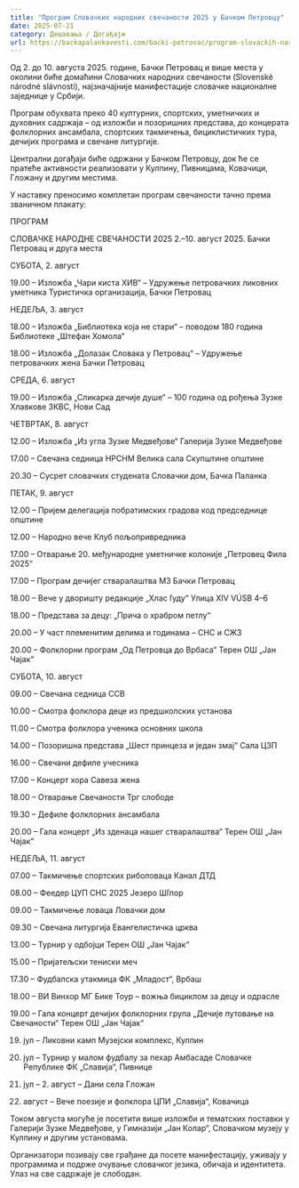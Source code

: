 ```yaml
---
title: "Програм Словачких народних свечаности 2025 у Бачком Петровцу"
date: 2025-07-21
category: Дешавања / Догађаји
url: https://backapalankavesti.com/backi-petrovac/program-slovackih-narodnih-svecanosti-2025-u-backom-petrovcu/
---
```


Од 2. до 10. августа 2025. године, Бачки Петровац и више места у околини биће домаћини Словачких народних свечаности (Slovenské národné slávnosti), најзначајније манифестације словачке националне заједнице у Србији.

Програм обухвата преко 40 културних, спортских, уметничких и духовних садржаја – од изложби и позоришних представа, до концерата фолклорних ансамбала, спортских такмичења, бициклистичких тура, дечијих програма и свечане литургије.

Централни догађаји биће одржани у Бачком Петровцу, док ће се пратеће активности реализовати у Кулпину, Пивницама, Ковачици, Гложану и другим местима.

У наставку преносимо комплетан програм свечаности тачно према званичном плакату:

ПРОГРАМ

СЛОВАЧКЕ НАРОДНЕ СВЕЧАНОСТИ 2025
2.–10. август 2025.
Бачки Петровац и друга места

СУБОТА, 2. август

19.00 – Изложба „Чари киста XИВ“ – Удружење петровачких ликовних уметника
Туристичка организација, Бачки Петровац

НЕДЕЉА, 3. август

18.00 – Изложба „Библиотека која не стари“ – поводом 180 година Библиотеке „Штефан Хомола“

18.00 – Изложба „Долазак Словака у Петровац“ – Удружење петровачких жена
Бачки Петровац

СРЕДА, 6. август

19.00 – Изложба „Сликарка дечије душе“ – 100 година од рођења Зузке Хлавкове
ЗКВС, Нови Сад

ЧЕТВРТАК, 8. август

12.00 – Изложба „Из угла Зузке Медвеђове“
Галерија Зузке Медвеђове

17.00 – Свечана седница НРСНМ
Велика сала Скупштине општине

20.30 – Сусрет словачких студената
Словачки дом, Бачка Паланка

ПЕТАК, 9. август

12.00 – Пријем делегација побратимских градова код председнице општине

12.00 – Народно вече
Клуб пољопривредника

17.00 – Отварање 20. међународне уметничке колоније „Петровец Фила 2025“

17.00 – Програм дечијег стваралаштва
МЗ Бачки Петровац

18.00 – Вече у дворишту редакције „Хлас ľуду“
Улица XIV VÚSB 4–6

18.00 – Представа за децу: „Прича о храбром петлу“

20.00 – У част племенитим делима и годинама – СНС и СЖЗ

20.00 – Фолклорни програм „Од Петровца до Врбаса“
Терен ОШ „Јан Чајак“

СУБОТА, 10. август

09.00 – Свечана седница ССВ

10.00 – Смотра фолклора деце из предшколских установа

11.00 – Смотра фолклора ученика основних школа

14.00 – Позоришна представа „Шест принцеза и један змај“
Сала ЦЗП

16.00 – Свечани дефиле учесника

17.00 – Концерт хора Савеза жена

18.00 – Отварање Свечаности
Трг слободе

19.30 – Дефиле фолклорних ансамбала

20.00 – Гала концерт „Из зденаца нашег стваралаштва“
Терен ОШ „Јан Чајак“

НЕДЕЉА, 11. август

07.00 – Такмичење спортских риболоваца
Канал ДТД

08.00 – Феедер ЦУП СНС 2025
Језеро Шľпор

09.00 – Такмичење ловаца
Ловачки дом

09.30 – Свечана литургија
Евангелистичка црква

13.00 – Турнир у одбојци
Терен ОШ „Јан Чајак“

15.00 – Пријатељски тениски меч

17.30 – Фудбалска утакмица
ФК „Младост“, Врбаш

18.00 – ВИ Винхор МГ Бике Тоур – вожња бициклом за децу и одрасле

19.00 – Гала концерт дечијих фолклорних група „Дечије путовање на Свечаности“
Терен ОШ „Јан Чајак“

19. јул – Ликовни камп
Музејски комплекс, Кулпин

26. јул – Турнир у малом фудбалу за пехар Амбасаде Словачке Републике
ФК „Славија“, Пивнице

27. јул – 2. август – Дани села Гложан

5. август – Вече поезије и фолклора
ЦПИ „Славија“, Ковачица

Током августа могуће је посетити више изложби и тематских поставки у Галерији Зузке Медвеђове, у Гимназији „Јан Колар“, Словачком музеју у Кулпину и другим установама.

Организатори позивају све грађане да посете манифестацију, уживају у програмима и подрже очување словачког језика, обичаја и идентитета.
Улаз на све садржаје је слободан.
